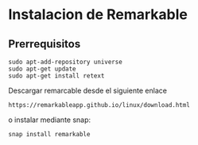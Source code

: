 # Instalacion de Remarkable

## Prerrequisitos

    sudo apt-add-repository universe
    sudo apt-get update
    sudo apt-get install retext

Descargar remarcable desde el siguiente enlace 

	https://remarkableapp.github.io/linux/download.html

o instalar mediante snap:

   	snap install remarkable


